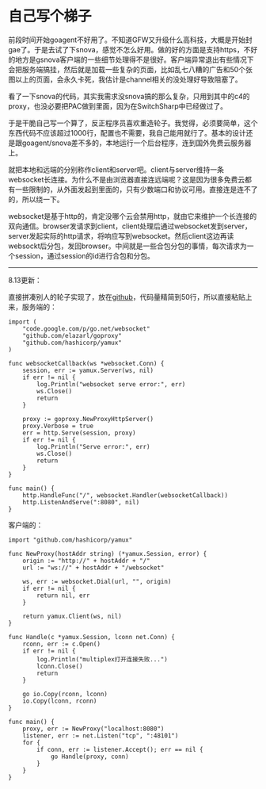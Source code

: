 # 自己写个梯子

前段时间开始goagent不好用了。不知道GFW又升级什么高科技，大概是开始封gae了。于是去试了下snova，感觉不怎么好用。做的好的方面是支持https，不好的地方是gsnova客户端的一些细节处理得不是很好。客户端异常退出有些情况下会把服务端搞挂，然后就是加载一些复杂的页面，比如乱七八糟的广告和50个张图以上的页面，会永久卡死，我估计是channel相关的没处理好导致阻塞了。

看了一下snova的代码，其实我需求没snova搞的那么复杂，只用到其中的c4的proxy，也没必要把PAC做到里面，因为在SwitchSharp中已经做过了。

于是干脆自己写一个算了，反正程序员喜欢重造轮子。我觉得，必须要简单，这个东西代码不应该超过1000行，配置也不需要，我自己能用就行了。基本的设计还是跟goagent/snova差不多的，本地运行一个后台程序，连到国外免费云服务器上。

就把本地和远端的分别称作client和server吧。client与server维持一条websocket长连接。为什么不是由浏览器直接连远端呢？这是因为很多免费云都有一些限制的，从外面发起到里面的，只有少数端口和协议可用。直接连是连不了的，所以绕一下。

websocket是基于http的，肯定没哪个云会禁用http，就由它来维护一个长连接的双向通信。browser发请求到client，client处理后通过websocket发到server，server发起实际的http请求，将响应写到websocket。然后client这边再读websockt后分包，发回browser。中间就是一些合包分包的事情，每次请求为一个session，通过session的id进行合包和分包。

-------

8.13更新：

直接拼凑别人的轮子实现了，放在[github](https://github.com/tiancaiamao/n6bagent)，代码量精简到50行，所以直接粘贴上来，服务端的：

	import (
	    "code.google.com/p/go.net/websocket"
	    "github.com/elazarl/goproxy"
	    "github.com/hashicorp/yamux"
	)
	
	func websocketCallback(ws *websocket.Conn) {
	    session, err := yamux.Server(ws, nil)
	    if err != nil {
	        log.Println("websocket serve error:", err)
	        ws.Close()
	        return
	    }
		
	    proxy := goproxy.NewProxyHttpServer()
	    proxy.Verbose = true
	    err = http.Serve(session, proxy)
	    if err != nil {
	        log.Println("Serve error:", err)
	        ws.Close()
	        return
	    }
	}
	
	func main() {
	    http.HandleFunc("/", websocket.Handler(websocketCallback))
	    http.ListenAndServe(":8080", nil)
	}

客户端的：

	import "github.com/hashicorp/yamux"
	
	func NewProxy(hostAddr string) (*yamux.Session, error) {
	    origin := "http://" + hostAddr + "/"
	    url := "ws://" + hostAddr + "/websocket"
		
	    ws, err := websocket.Dial(url, "", origin)
	    if err != nil {
	        return nil, err
	    }
		
	    return yamux.Client(ws, nil)
	}
	
	func Handle(c *yamux.Session, lconn net.Conn) {
	    rconn, err := c.Open()
	    if err != nil {
	        log.Println("multiplex打开连接失败...")
	        lconn.Close()
	        return
	    }
		
	    go io.Copy(rconn, lconn)
	    io.Copy(lconn, rconn)
	}
	
	func main() {
	    proxy, err := NewProxy("localhost:8080")
	    listener, err := net.Listen("tcp", ":48101")
	    for {
	        if conn, err := listener.Accept(); err == nil {
	            go Handle(proxy, conn)
	        }
	    }
	}